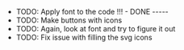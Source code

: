 - TODO: Apply font to the code !!! - DONE -----
- TODO: Make buttons with icons
- TODO: Again, look at font and try to figure it out
- TODO: Fix issue with filling the svg icons

